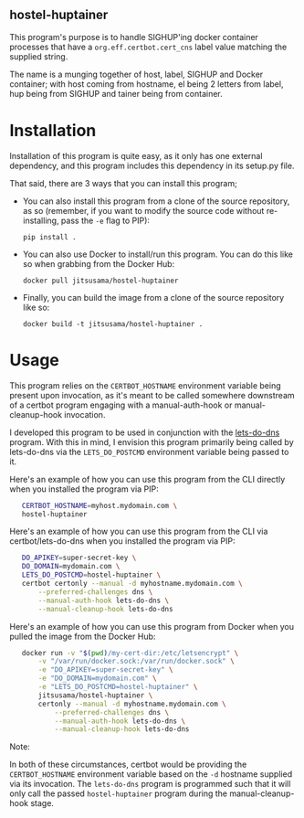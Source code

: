 hostel-huptainer
----------------
This program's purpose is to handle SIGHUP'ing docker container
processes that have a `org.eff.certbot.cert_cns` label value matching
the supplied string.

The name is a munging together of host, label, SIGHUP and Docker
container; with host coming from hostname, el being 2 letters from
label, hup being from SIGHUP and tainer being from container.

Installation
============
Installation of this program is quite easy, as it only has one external
dependency, and this program includes this dependency in its setup.py
file.

That said, there are 3 ways that you can install this program;

*  You can also install this program from a clone of the source
   repository, as so (remember, if you want to modify the source code
   without re-installing, pass the `-e` flag to PIP):

   `pip install .`

*  You can also use Docker to install/run this program. You can do this
   like so when grabbing from the Docker Hub:

   `docker pull jitsusama/hostel-huptainer`

*  Finally, you can build the image from a clone of the source
   repository like so:

   `docker build -t jitsusama/hostel-huptainer .`

Usage
=====
This program relies on the `CERTBOT_HOSTNAME` environment variable
being present upon invocation, as it's meant to be called somewhere
downstream of a certbot program engaging with a manual-auth-hook or
manual-cleanup-hook invocation.

I developed this program to be used in conjunction with the [lets-do-dns][1]
program. With this in mind, I envision this program primarily being
called by lets-do-dns via the `LETS_DO_POSTCMD` environment variable
being passed to it.

Here's an example of how you can use this program from the CLI directly
when you installed the program via PIP:

```bash
   CERTBOT_HOSTNAME=myhost.mydomain.com \
   hostel-huptainer
```

Here's an example of how you can use this program from the CLI via
certbot/lets-do-dns when you installed the program via PIP:

```bash
   DO_APIKEY=super-secret-key \
   DO_DOMAIN=mydomain.com \
   LETS_DO_POSTCMD=hostel-huptainer \
   certbot certonly --manual -d myhostname.mydomain.com \
       --preferred-challenges dns \
       --manual-auth-hook lets-do-dns \
       --manual-cleanup-hook lets-do-dns
```

Here's an example of how you can use this program from Docker when
you pulled the image from the Docker Hub:

```bash
   docker run -v "$(pwd)/my-cert-dir:/etc/letsencrypt" \
       -v "/var/run/docker.sock:/var/run/docker.sock" \
       -e "DO_APIKEY=super-secret-key" \
       -e "DO_DOMAIN=mydomain.com" \
       -e "LETS_DO_POSTCMD=hostel-huptainer" \
       jitsusama/hostel-huptainer \
       certonly --manual -d myhostname.mydomain.com \
           --preferred-challenges dns \
           --manual-auth-hook lets-do-dns \
           --manual-cleanup-hook lets-do-dns
```

Note:

In both of these circumstances, certbot would be providing the
`CERTBOT_HOSTNAME` environment variable based on the `-d`
hostname supplied via its invocation. The `lets-do-dns` program
is programmed such that it will only call the passed
`hostel-huptainer` program during the manual-cleanup-hook stage.

[1]: https://github.com/jitsusama/lets-do-dns

